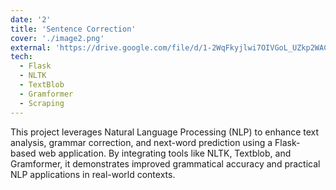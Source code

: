 ```yaml
---
date: '2'
title: 'Sentence Correction'
cover: './image2.png'
external: 'https://drive.google.com/file/d/1-2WqFkyjlwi7OIVGoL_UZkp2WACFbW3X/view?usp=drive_link'
tech:
  - Flask
  - NLTK
  - TextBlob
  - Gramformer
  - Scraping
---
```


This project leverages Natural Language Processing (NLP) to enhance text analysis, grammar correction, and next-word prediction using a Flask-based web application. By integrating tools like NLTK, Textblob, and Gramformer, it demonstrates improved grammatical accuracy and practical NLP applications in real-world contexts.